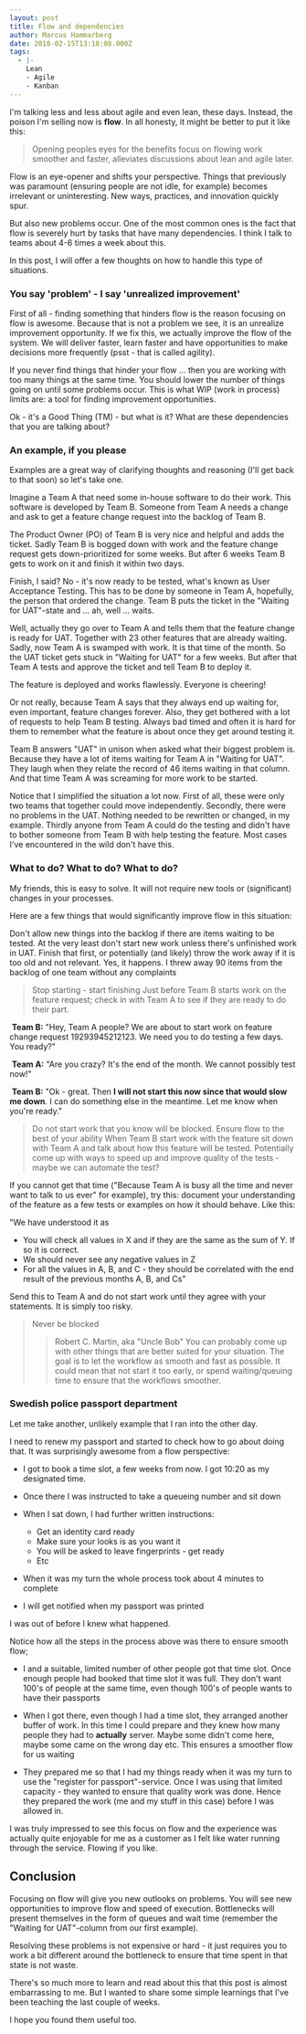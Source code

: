 ```yaml
---
layout: post
title: Flow and dependencies
author: Marcus Hammarberg
date: 2018-02-15T13:18:08.000Z
tags:
  - |-
    Lean
    - Agile
    - Kanban
---
```


I'm talking less and less about agile and even lean, these days. Instead, the poison I'm selling now is **flow**. In all honesty, it might be better to put it like this:

> Opening peoples eyes for the benefits focus on flowing work smoother and faster, alleviates discussions about lean and agile later.

Flow is an eye-opener and shifts your perspective. Things that previously was paramount (ensuring people are not idle, for example) becomes irrelevant or uninteresting. New ways, practices, and innovation quickly spur.

But also new problems occur. One of the most common ones is the fact that flow is severely hurt by tasks that have many dependencies. I think I talk to teams about 4-6 times a week about this.

In this post, I will offer a few thoughts on how to handle this type of situations.

<!-- excerpt-end -->

### You say 'problem' - I say 'unrealized improvement'

First of all - finding something that hinders flow is the reason focusing on flow is awesome. Because that is not a problem we see, it is an unrealize improvement opportunity. If we fix this, we actually improve the flow of the system. We will deliver faster, learn faster and have opportunities to make decisions more frequently (psst - that is called agility).

If you never find things that hinder your flow … then you are working with too many things at the same time. You should lower the number of things going on until some problems occur. This is what WIP (work in process) limits are: a tool for finding improvement opportunities.

Ok - it's a Good Thing (TM) - but what is it? What are these dependencies that you are talking about?

### An example, if you please

Examples are a great way of clarifying thoughts and reasoning (I'll get back to that soon) so let's take one.

Imagine a Team A that need some in-house software to do their work. This software is developed by Team B. Someone from Team A needs a change and ask to get a feature change request into the backlog of Team B.

The Product Owner (PO) of Team B is very nice and helpful and adds the ticket. Sadly Team B is bogged down with work and the feature change request gets down-prioritized for some weeks. But after 6 weeks Team B gets to work on it and finish it within two days.

Finish, I said? No - it's now ready to be tested, what's known as User Acceptance Testing. This has to be done by someone in Team A, hopefully, the person that ordered the change. Team B puts the ticket in the "Waiting for UAT"-state and … ah, well … waits.

Well, actually they go over to Team A and tells them that the feature change is ready for UAT. Together with 23 other features that are already waiting. Sadly, now Team A is swamped with work. It is that time of the month. So the UAT ticket gets stuck in "Waiting for UAT" for a few weeks. But after that Team A tests and approve the ticket and tell Team B to deploy it.

The feature is deployed and works flawlessly. Everyone is cheering!

Or not really, because Team A says that they always end up waiting for, even important, feature changes forever. Also, they get bothered with a lot of requests to help Team B testing. Always bad timed and often it is hard for them to remember what the feature is about once they get around testing it.

Team B answers "UAT" in unison when asked what their biggest problem is. Because they have a lot of items waiting for Team A in "Waiting for UAT". They laugh when they relate the record of 46 items waiting in that column. And that time Team A was screaming for more work to be started.

Notice that I simplified the situation a lot now. First of all, these were only two teams that together could move independently. Secondly, there were no problems in the UAT. Nothing needed to be rewritten or changed, in my example. Thirdly anyone from Team A could do the testing and didn't have to bother someone from Team B with help testing the feature. Most cases I've encountered in the wild don't have this.

### What to do? What to do? What to do?

My friends, this is easy to solve. It will not require new tools or (significant) changes in your processes.

Here are a few things that would significantly improve flow in this situation:

Don't allow new things into the backlog if there are items waiting to be tested. At the very least don't start new work unless there's unfinished work in UAT. Finish that first, or potentially (and likely) throw the work away if it is too old and not relevant. Yes, it happens. I threw away 90 items from the backlog of one team without any complaints

> Stop starting - start finishing
Just before Team B starts work on the feature request; check in with Team A to see if they are ready to do their part.

​    **Team B:** "Hey, Team A people? We are about to start work on feature change request 19293945212123. We need you to do testing a few days. You ready?"

​    **Team A:** "Are you crazy? It's the end of the month. We cannot possibly test now!"

​    **Team B:** "Ok - great. Then **I will not start this now since that would slow me down**. I can do something else in the meantime. Let me know when you're ready."

> Do not start work that you know will be blocked. Ensure flow to the best of your ability
When Team B start work with the feature sit down with Team A and talk about how this feature will be tested. Potentially come up with ways to speed up and improve quality of the tests - maybe we can automate the test?

If you cannot get that time ("Because Team A is busy all the time and never want to talk to us ever" for example), try this: document your understanding of the feature as a few tests or examples on how it should behave. Like this:

"We have understood it as

* You will check all values in X and if they are the same as the sum of Y. If so it is correct.
* We should never see any negative values in Z
* For all the values in A, B, and C - they should be correlated with the end result of the previous months A, B, and Cs"

Send this to Team A and do not start work until they agree with your statements. It is simply too risky.

> Never be blocked
>
> > Robert C. Martin, aka "Uncle Bob"
You can probably come up with other things that are better suited for your situation. The goal is to let the workflow as smooth and fast as possible. It could mean that not start it too early, or spend waiting/queuing time to ensure that the workflows smoother.

### Swedish police passport department

Let me take another, unlikely example that I ran into the other day.

I need to renew my passport and started to check how to go about doing that. It was surprisingly awesome from a flow perspective:

* I got to book a time slot, a few weeks from now. I got 10:20 as my designated time.
* Once there I was instructed to take a queueing number and sit down
* When I sat down, I had further written instructions:

  * Get an identity card ready
  * Make sure your looks is as you want it
  * You will be asked to leave fingerprints - get ready
  * Etc
* When it was my turn the whole process took about 4 minutes to complete
* I will get notified when my passport was printed


I was out of before I knew what happened.

Notice how all the steps in the process above was there to ensure smooth flow;

* I and a suitable, limited number of other people got that time slot. Once enough people had booked that time slot it was full. They don't want 100's of people at the same time, even though 100's of people wants to have their passports

* When I got there, even though I had a time slot, they arranged another buffer of work. In this time I could prepare and they knew how many people they had to **actually** server. Maybe some didn't come here, maybe some came on the wrong day etc. This ensures a smoother flow for us waiting

* They prepared me so that I had my things ready when it was my turn to use the "register for passport"-service. Once I was using that limited capacity - they wanted to ensure that quality work was done. Hence they prepared the work (me and my stuff in this case) before I was allowed in.

I was truly impressed to see this focus on flow and the experience was actually quite enjoyable for me as a customer as I felt like water running through the service. Flowing if you like.

## Conclusion

Focusing on flow will give you new outlooks on problems. You will see new opportunities to improve flow and speed of execution. Bottlenecks will present themselves in the form of queues and wait time (remember the "Waiting for UAT"-column from our first example).

Resolving these problems is not expensive or hard - it just requires you to work a bit different around the bottleneck to ensure that time spent in that state is not waste.

There's so much more to learn and read about this that this post is almost embarrassing to me. But I wanted to share some simple learnings that I've been teaching the last couple of weeks.

I hope you found them useful too.